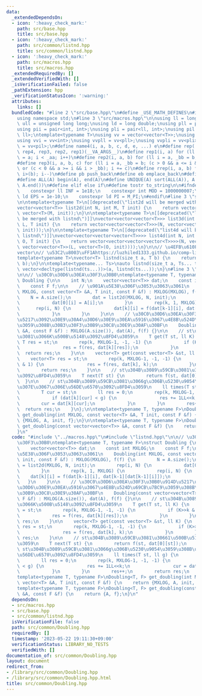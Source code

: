 ```yaml
---
data:
  _extendedDependsOn:
  - icon: ':heavy_check_mark:'
    path: src/base.hpp
    title: src/base.hpp
  - icon: ':heavy_check_mark:'
    path: src/common/listnd.hpp
    title: src/common/listnd.hpp
  - icon: ':heavy_check_mark:'
    path: src/macros.hpp
    title: src/macros.hpp
  _extendedRequiredBy: []
  _extendedVerifiedWith: []
  _isVerificationFailed: false
  _pathExtension: hpp
  _verificationStatusIcon: ':warning:'
  attributes:
    links: []
  bundledCode: "#line 2 \"src/base.hpp\"\n#define _USE_MATH_DEFINES\n#include <bits/stdc++.h>\n\
    using namespace std;\n#line 3 \"src/macros.hpp\"\n\nusing ll = long long;\nusing\
    \ ull = unsigned long long;\nusing ld = long double;\nusing pll = pair<ll, ll>;\n\
    using pii = pair<int, int>;\nusing pli = pair<ll, int>;\nusing pil = pair<int,\
    \ ll>;\ntemplate<typename T>\nusing vv = vector<vector<T>>;\nusing vvl = vv<ll>;\n\
    using vvi = vv<int>;\nusing vvpll = vv<pll>;\nusing vvpli = vv<pli>;\nusing vvpil\
    \ = vv<pil>;\n#define name4(i, a, b, c, d, e, ...) e\n#define rep(...) name4(__VA_ARGS__,\
    \ rep4, rep3, rep2, rep1)(__VA_ARGS__)\n#define rep1(i, a) for (ll i = 0, _aa\
    \ = a; i < _aa; i++)\n#define rep2(i, a, b) for (ll i = a, _bb = b; i < _bb; i++)\n\
    #define rep3(i, a, b, c) for (ll i = a, _bb = b; (c > 0 && a <= i && i < _bb)\
    \ or (c < 0 && a >= i && i > _bb); i += c)\n#define rrep(i, a, b) for (ll i=(a);\
    \ i>(b); i--)\n#define pb push_back\n#define eb emplace_back\n#define mkp make_pair\n\
    #define ALL(A) begin(A), end(A)\n#define UNIQUE(A) sort(ALL(A)), A.erase(unique(ALL(A)),\
    \ A.end())\n#define elif else if\n#define tostr to_string\n\n#ifndef CONSTANTS\n\
    \    constexpr ll INF = 1e18;\n    constexpr int MOD = 1000000007;\n    constexpr\
    \ ld EPS = 1e-10;\n    constexpr ld PI = M_PI;\n#endif\n#line 3 \"src/common/listnd.hpp\"\
    \n\ntemplate<typename T>\n[[deprecated(\"list2d will be merged with listnd\")]]\n\
    vector<vector<T>> list2d(int N, int M, T init) {\n    return vector<vector<T>>(N,\
    \ vector<T>(M, init));\n}\n\ntemplate<typename T>\n[[deprecated(\"list3d will\
    \ be merged with listnd\")]]\nvector<vector<vector<T>>> list3d(int N, int M, int\
    \ L, T init) {\n    return vector<vector<vector<T>>>(N, vector<vector<T>>(M, vector<T>(L,\
    \ init)));\n}\n\ntemplate<typename T>\n[[deprecated(\"list4d will be merged with\
    \ listnd\")]]\nvector<vector<vector<vector<T>>>> list4d(int N, int M, int L, int\
    \ O, T init) {\n    return vector<vector<vector<vector<T>>>>(N, vector<vector<vector<T>>>(M,\
    \ vector<vector<T>>(L, vector<T>(O, init))));\n}\n\n// \u4EFB\u610F\u6B21\u5143\
    vector\n// \u53C2\u8003\uFF1Ahttps://luzhiled1333.github.io/comp-library/src/cpp-template/header/make-vector.hpp\n\
    template<typename T>\nvector<T> listnd(size_t a, T b) {\n    return vector<T>(a,\
    \ b);\n}\n\ntemplate<typename... Ts>\nauto listnd(size_t a, Ts... ts) {\n    return\
    \ vector<decltype(listnd(ts...))>(a, listnd(ts...));\n}\n#line 3 \"src/common/Doubling.hpp\"\
    \n\n// \u30C0\u30D6\u30EA\u30F3\u30B0\ntemplate<typename T, typename F>\nstruct\
    \ Doubling {\n\n    int N;\n    vector<vector<T>> dat;\n    const int MXLOG;\n\
    \    const F f;\n\n    // \u901A\u5E38\u306F\u3053\u3063\u3061\n    Doubling(int\
    \ MXLOG, const vector<T> &A, T init, const F &f) : MXLOG(MXLOG), f(f) {\n    \
    \    N = A.size();\n        dat = list2d(MXLOG, N, init);\n        rep(i, N) {\n\
    \            dat[0][i] = A[i];\n        }\n        rep(k, 1, MXLOG) {\n      \
    \      rep(i, N) {\n                dat[k][i] = f(dat[k-1][i], dat[k-1][dat[k-1][i]]);\n\
    \            }\n        }\n    }\n\n    // \u30C0\u30D6\u30EA\u30F3\u30B0\u914D\
    \u5217\u3092\u30E9\u30A4\u30D6\u30E9\u30EA\u5916\u3067\u4E8B\u524D\u69CB\u7BC9\
    \u3059\u308B\u30B3\u30F3\u30B9\u30C8\u30E9\u30AF\u30BF\n    Doubling(const vector<vector<T>>\
    \ &A, const F &f) : MXLOG(A.size()), dat(A), f(f) {}\n\n    // st\u304B\u3089\u59CB\
    \u3081\u3066K\u500B\u5148\u3092\u8FD4\u3059\n    T get(T st, ll K) {\n       \
    \ T res = st;\n        rep(k, MXLOG-1, -1, -1) {\n            if (K>>k & 1) {\n\
    \                res = f(res, dat[k][res]);\n            }\n        }\n      \
    \  return res;\n    }\n\n    vector<T> get(const vector<T> &st, ll K) {\n    \
    \    vector<T> res = st;\n        rep(k, MXLOG-1, -1, -1) {\n            if (K>>k\
    \ & 1) {\n                res = f(res, dat[k], k);\n            }\n        }\n\
    \        return res;\n    }\n\n    // st\u304B\u3089\u59CB\u3081\u30661\u500B\u5148\
    \u3092\u8FD4\u3059\n    T next(T st) {\n        return f(st, dat[0][st]);\n  \
    \  }\n\n    // st\u304B\u3089\u59CB\u3081\u3066g\u306B\u5230\u9054\u3059\u308B\
    \u307E\u3067\u306E\u56DE\u6570\u3092\u8FD4\u3059\n    ll times(T st, ll g) {\n\
    \        T cur = st;\n        ll res = 0;\n        rep(k, MXLOG-1, -1, -1) {\n\
    \            if (dat[k][cur] < g) {\n                res += 1LL<<k;\n        \
    \        cur = dat[k][cur];\n            }\n        }\n        res++;\n      \
    \  return res;\n    }\n};\n\ntemplate<typename T, typename F>\nDoubling<T, F>\
    \ get_doubling(int MXLOG, const vector<T> &A, T init, const F &f) {\n    return\
    \ {MXLOG, A, init, f};\n}\n\ntemplate<typename T, typename F>\nDoubling<T, F>\
    \ get_doubling(const vector<vector<T>> &A, const F &f) {\n    return {A, f};\n\
    }\n"
  code: "#include \"../macros.hpp\"\n#include \"listnd.hpp\"\n\n// \u30C0\u30D6\u30EA\
    \u30F3\u30B0\ntemplate<typename T, typename F>\nstruct Doubling {\n\n    int N;\n\
    \    vector<vector<T>> dat;\n    const int MXLOG;\n    const F f;\n\n    // \u901A\
    \u5E38\u306F\u3053\u3063\u3061\n    Doubling(int MXLOG, const vector<T> &A, T\
    \ init, const F &f) : MXLOG(MXLOG), f(f) {\n        N = A.size();\n        dat\
    \ = list2d(MXLOG, N, init);\n        rep(i, N) {\n            dat[0][i] = A[i];\n\
    \        }\n        rep(k, 1, MXLOG) {\n            rep(i, N) {\n            \
    \    dat[k][i] = f(dat[k-1][i], dat[k-1][dat[k-1][i]]);\n            }\n     \
    \   }\n    }\n\n    // \u30C0\u30D6\u30EA\u30F3\u30B0\u914D\u5217\u3092\u30E9\u30A4\
    \u30D6\u30E9\u30EA\u5916\u3067\u4E8B\u524D\u69CB\u7BC9\u3059\u308B\u30B3\u30F3\
    \u30B9\u30C8\u30E9\u30AF\u30BF\n    Doubling(const vector<vector<T>> &A, const\
    \ F &f) : MXLOG(A.size()), dat(A), f(f) {}\n\n    // st\u304B\u3089\u59CB\u3081\
    \u3066K\u500B\u5148\u3092\u8FD4\u3059\n    T get(T st, ll K) {\n        T res\
    \ = st;\n        rep(k, MXLOG-1, -1, -1) {\n            if (K>>k & 1) {\n    \
    \            res = f(res, dat[k][res]);\n            }\n        }\n        return\
    \ res;\n    }\n\n    vector<T> get(const vector<T> &st, ll K) {\n        vector<T>\
    \ res = st;\n        rep(k, MXLOG-1, -1, -1) {\n            if (K>>k & 1) {\n\
    \                res = f(res, dat[k], k);\n            }\n        }\n        return\
    \ res;\n    }\n\n    // st\u304B\u3089\u59CB\u3081\u30661\u500B\u5148\u3092\u8FD4\
    \u3059\n    T next(T st) {\n        return f(st, dat[0][st]);\n    }\n\n    //\
    \ st\u304B\u3089\u59CB\u3081\u3066g\u306B\u5230\u9054\u3059\u308B\u307E\u3067\u306E\
    \u56DE\u6570\u3092\u8FD4\u3059\n    ll times(T st, ll g) {\n        T cur = st;\n\
    \        ll res = 0;\n        rep(k, MXLOG-1, -1, -1) {\n            if (dat[k][cur]\
    \ < g) {\n                res += 1LL<<k;\n                cur = dat[k][cur];\n\
    \            }\n        }\n        res++;\n        return res;\n    }\n};\n\n\
    template<typename T, typename F>\nDoubling<T, F> get_doubling(int MXLOG, const\
    \ vector<T> &A, T init, const F &f) {\n    return {MXLOG, A, init, f};\n}\n\n\
    template<typename T, typename F>\nDoubling<T, F> get_doubling(const vector<vector<T>>\
    \ &A, const F &f) {\n    return {A, f};\n}\n"
  dependsOn:
  - src/macros.hpp
  - src/base.hpp
  - src/common/listnd.hpp
  isVerificationFile: false
  path: src/common/Doubling.hpp
  requiredBy: []
  timestamp: '2023-05-22 19:11:30+09:00'
  verificationStatus: LIBRARY_NO_TESTS
  verifiedWith: []
documentation_of: src/common/Doubling.hpp
layout: document
redirect_from:
- /library/src/common/Doubling.hpp
- /library/src/common/Doubling.hpp.html
title: src/common/Doubling.hpp
---
```

